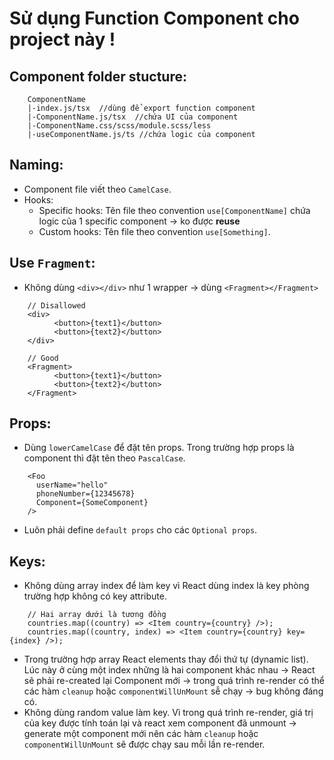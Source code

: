 # Sử dụng Function Component cho project này !

## Component folder stucture:

```
	ComponentName
	|-index.js/tsx	//dùng để export function component
	|-ComponentName.js/tsx 	//chứa UI của component
	|-ComponentName.css/scss/module.scss/less
	|-useComponentName.js/ts //chứa logic của component
```

## Naming:

- Component file viết theo `CamelCase`.
- Hooks:
  - Specific hooks: Tên file theo convention `use[ComponentName]` chứa logic của 1 specific component -> ko được **reuse**
  - Custom hooks: Tên file theo convention `use[Something]`.

## Use `Fragment`:

- Không dùng `<div></div>` như 1 wrapper -> dùng `<Fragment></Fragment>`

```
	// Disallowed
	<div>
	      <button>{text1}</button>
	      <button>{text2}</button>
	</div>

	// Good
	<Fragment>
	      <button>{text1}</button>
	      <button>{text2}</button>
	</Fragment>
```

## Props:

- Dùng `lowerCamelCase` để đặt tên props. Trong trường hợp props là component thì đặt tên theo `PascalCase`.

```
	<Foo
	  userName="hello"
	  phoneNumber={12345678}
	  Component={SomeComponent}
	/>
```

- Luôn phải define `default props` cho các `Optional props`.

## Keys:

- Không dùng array index để làm key vì React dùng index là key phòng trường hợp không có key attribute.

```
	// Hai array dưới là tương đồng
	countries.map((country) => <Item country={country} />);
	countries.map((country, index) => <Item country={country} key={index} />);
```

- Trong trường hợp array React elements thay đổi thứ tự (dynamic list). Lúc này ở cùng một index những là hai component khác nhau -> React sẽ phải re-created lại Component mới -> trong quá trình re-render có thể các hàm `cleanup` hoặc `componentWillUnMount` sễ chạy -> bug không đáng có.
- Không dùng random value làm key. Vì trong quá trình re-render, giá trị của key được tính toán lại và react xem component đã unmount -> generate một component mới nên các hàm `cleanup` hoặc `componentWillUnMount` sẽ được chạy sau mỗi lần re-render.
